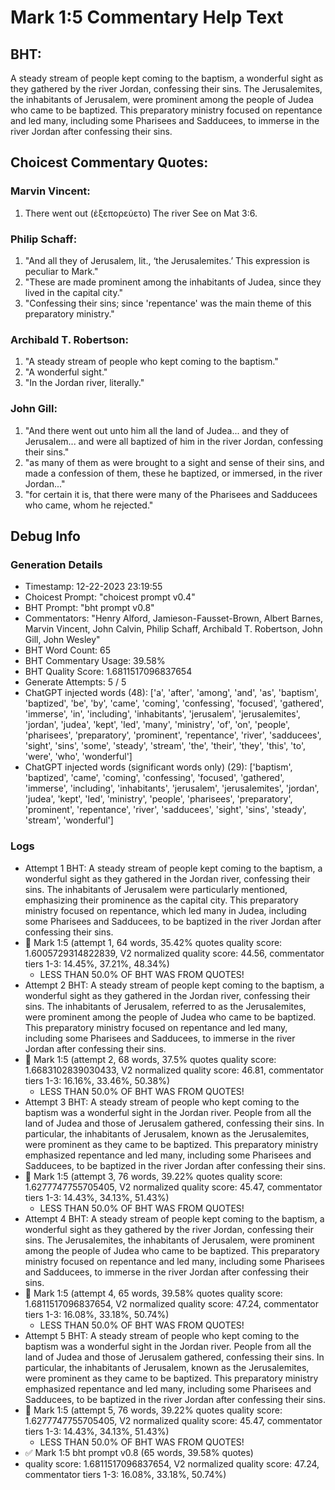 # Mark 1:5 Commentary Help Text

## BHT:
A steady stream of people kept coming to the baptism, a wonderful sight as they gathered by the river Jordan, confessing their sins. The Jerusalemites, the inhabitants of Jerusalem, were prominent among the people of Judea who came to be baptized. This preparatory ministry focused on repentance and led many, including some Pharisees and Sadducees, to immerse in the river Jordan after confessing their sins.

## Choicest Commentary Quotes:
### Marvin Vincent:
1. There went out (ἐξεπορεύετο)
The river
See on Mat 3:6.


### Philip Schaff:
1. "And all they of Jerusalem, lit., ‘the Jerusalemites.’ This expression is peculiar to Mark." 
2. "These are made prominent among the inhabitants of Judea, since they lived in the capital city."
3. "Confessing their sins; since 'repentance' was the main theme of this preparatory ministry."

### Archibald T. Robertson:
1. "A steady stream of people who kept coming to the baptism."
2. "A wonderful sight."
3. "In the Jordan river, literally."

### John Gill:
1. "And there went out unto him all the land of Judea... and they of Jerusalem... and were all baptized of him in the river Jordan, confessing their sins."
2. "as many of them as were brought to a sight and sense of their sins, and made a confession of them, these he baptized, or immersed, in the river Jordan..."
3. "for certain it is, that there were many of the Pharisees and Sadducees who came, whom he rejected."


## Debug Info
### Generation Details
- Timestamp: 12-22-2023 23:19:55
- Choicest Prompt: "choicest prompt v0.4"
- BHT Prompt: "bht prompt v0.8"
- Commentators: "Henry Alford, Jamieson-Fausset-Brown, Albert Barnes, Marvin Vincent, John Calvin, Philip Schaff, Archibald T. Robertson, John Gill, John Wesley"
- BHT Word Count: 65
- BHT Commentary Usage: 39.58%
- BHT Quality Score: 1.6811517096837654
- Generate Attempts: 5 / 5
- ChatGPT injected words (48):
	['a', 'after', 'among', 'and', 'as', 'baptism', 'baptized', 'be', 'by', 'came', 'coming', 'confessing', 'focused', 'gathered', 'immerse', 'in', 'including', 'inhabitants', 'jerusalem', 'jerusalemites', 'jordan', 'judea', 'kept', 'led', 'many', 'ministry', 'of', 'on', 'people', 'pharisees', 'preparatory', 'prominent', 'repentance', 'river', 'sadducees', 'sight', 'sins', 'some', 'steady', 'stream', 'the', 'their', 'they', 'this', 'to', 'were', 'who', 'wonderful']
- ChatGPT injected words (significant words only) (29):
	['baptism', 'baptized', 'came', 'coming', 'confessing', 'focused', 'gathered', 'immerse', 'including', 'inhabitants', 'jerusalem', 'jerusalemites', 'jordan', 'judea', 'kept', 'led', 'ministry', 'people', 'pharisees', 'preparatory', 'prominent', 'repentance', 'river', 'sadducees', 'sight', 'sins', 'steady', 'stream', 'wonderful']

### Logs
- Attempt 1 BHT: A steady stream of people kept coming to the baptism, a wonderful sight as they gathered in the Jordan river, confessing their sins. The inhabitants of Jerusalem were particularly mentioned, emphasizing their prominence as the capital city. This preparatory ministry focused on repentance, which led many in Judea, including some Pharisees and Sadducees, to be baptized in the river Jordan after confessing their sins.
- 🔄 Mark 1:5 (attempt 1, 64 words, 35.42% quotes quality score: 1.6005729314822839, V2 normalized quality score: 44.56, commentator tiers 1-3: 14.45%, 37.21%, 48.34%) 
	- LESS THAN 50.0% OF BHT WAS FROM QUOTES!
- Attempt 2 BHT: A steady stream of people kept coming to the baptism, a wonderful sight as they gathered in the Jordan river, confessing their sins. The inhabitants of Jerusalem, referred to as the Jerusalemites, were prominent among the people of Judea who came to be baptized. This preparatory ministry focused on repentance and led many, including some Pharisees and Sadducees, to immerse in the river Jordan after confessing their sins.
- 🔄 Mark 1:5 (attempt 2, 68 words, 37.5% quotes quality score: 1.6683102839030433, V2 normalized quality score: 46.81, commentator tiers 1-3: 16.16%, 33.46%, 50.38%) 
	- LESS THAN 50.0% OF BHT WAS FROM QUOTES!
- Attempt 3 BHT: A steady stream of people who kept coming to the baptism was a wonderful sight in the Jordan river. People from all the land of Judea and those of Jerusalem gathered, confessing their sins. In particular, the inhabitants of Jerusalem, known as the Jerusalemites, were prominent as they came to be baptized. This preparatory ministry emphasized repentance and led many, including some Pharisees and Sadducees, to be baptized in the river Jordan after confessing their sins.
- 🔄 Mark 1:5 (attempt 3, 76 words, 39.22% quotes quality score: 1.6277747755705405, V2 normalized quality score: 45.47, commentator tiers 1-3: 14.43%, 34.13%, 51.43%) 
	- LESS THAN 50.0% OF BHT WAS FROM QUOTES!
- Attempt 4 BHT: A steady stream of people kept coming to the baptism, a wonderful sight as they gathered by the river Jordan, confessing their sins. The Jerusalemites, the inhabitants of Jerusalem, were prominent among the people of Judea who came to be baptized. This preparatory ministry focused on repentance and led many, including some Pharisees and Sadducees, to immerse in the river Jordan after confessing their sins.
- 🔄 Mark 1:5 (attempt 4, 65 words, 39.58% quotes quality score: 1.6811517096837654, V2 normalized quality score: 47.24, commentator tiers 1-3: 16.08%, 33.18%, 50.74%) 
	- LESS THAN 50.0% OF BHT WAS FROM QUOTES!
- Attempt 5 BHT: A steady stream of people who kept coming to the baptism was a wonderful sight in the Jordan river. People from all the land of Judea and those of Jerusalem gathered, confessing their sins. In particular, the inhabitants of Jerusalem, known as the Jerusalemites, were prominent as they came to be baptized. This preparatory ministry emphasized repentance and led many, including some Pharisees and Sadducees, to be baptized in the river Jordan after confessing their sins.
- 🔄 Mark 1:5 (attempt 5, 76 words, 39.22% quotes quality score: 1.6277747755705405, V2 normalized quality score: 45.47, commentator tiers 1-3: 14.43%, 34.13%, 51.43%) 
	- LESS THAN 50.0% OF BHT WAS FROM QUOTES!
- ✅ Mark 1:5 bht prompt v0.8 (65 words, 39.58% quotes)
- quality score: 1.6811517096837654, V2 normalized quality score: 47.24, commentator tiers 1-3: 16.08%, 33.18%, 50.74%)